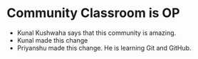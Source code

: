 # Community Classroom is OP

- Kunal Kushwaha says that this community is amazing.
- Kunal made this change
- Priyanshu made this change. He is learning Git and GitHub.

